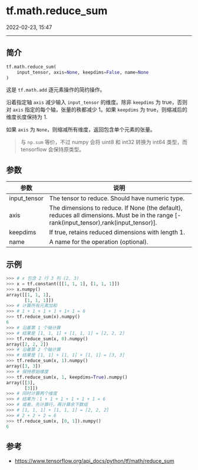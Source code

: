 # tf.math.reduce_sum

2022-02-23, 15:47
****

## 简介

```python
tf.math.reduce_sum(
    input_tensor, axis=None, keepdims=False, name=None
)
```

这是 `tf.math.add` 逐元素操作的简约操作。

沿着指定轴 `axis` 减少输入 `input_tensor` 的维度。除非 `keepdims` 为 true，否则对 `axis` 指定的每个轴，张量的秩都减少 1。如果 `keepdims` 为 true，则缩减后的维度长度保持为 1.

如果 `axis` 为 `None`，则缩减所有维度，返回包含单个元素的张量。

> 与 `np.sum` 等价，不过 numpy 会将 uint8 和 int32 转换为 int64 类型，而 tensorflow 会保持原类型。

## 参数

|参数|说明|
|---|---|
|input_tensor|The tensor to reduce. Should have numeric type.|
|axis|The dimensions to reduce. If None (the default), reduces all dimensions. Must be in the range [-rank(input_tensor),rank(input_tensor)].|
|keepdims|If true, retains reduced dimensions with length 1.|
|name|A name for the operation (optional).|

## 示例

```python
>>> # x 包含 2 行 3 列 (2, 3)
>>> x = tf.constant([[1, 1, 1], [1, 1, 1]])
>>> x.numpy()
array([[1, 1, 1],
       [1, 1, 1]])
>>> # 计算所有元素加和
>>> # 1 + 1 + 1 + 1 + 1+ 1 = 6
>>> tf.reduce_sum(x).numpy()
6
>>> # 沿着第 1 个轴计算
>>> # 结果是 [1, 1, 1] + [1, 1, 1] = [2, 2, 2]
>>> tf.reduce_sum(x, 0).numpy()
array([2, 2, 2])
>>> # 沿着第 2 个轴计算
>>> # 结果是 [1, 1] + [1, 1] + [1, 1] = [3, 3]
>>> tf.reduce_sum(x, 1).numpy()
array([3, 3])
>>> # 保持原始维度
>>> tf.reduce_sum(x, 1, keepdims=True).numpy()
array([[3],
       [3]])
>>> # 同时计算两个维度
>>> # 结果为：1 + 1 + 1 + 1 + 1 + 1 = 6
>>> # 或者，先计算行，再计算余下数组
>>> # [1, 1, 1] + [1, 1, 1] = [2, 2, 2]
>>> # 2 + 2 + 2 = 6
>>> tf.reduce_sum(x, [0, 1]).numpy()
6
```

## 参考

- https://www.tensorflow.org/api_docs/python/tf/math/reduce_sum
